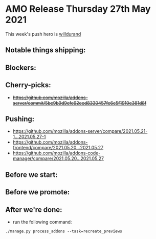 # AMO Release Thursday 27th May 2021

This week's push hero is [willdurand](https://github.com/willdurand)

## Notable things shipping:

## Blockers:

## Cherry-picks:
- ~~https://github.com/mozilla/addons-server/commit/5bc9b9d9cfe62eed8330457fc6c5f1910e381d8f~~

## Pushing:

- https://github.com/mozilla/addons-server/compare/2021.05.21-1...2021.05.27-1
- https://github.com/mozilla/addons-frontend/compare/2021.05.20...2021.05.27
- https://github.com/mozilla/addons-code-manager/compare/2021.05.20...2021.05.27

## Before we start:

## Before we promote:

## After we're done:

- run the following command:

```
./manage.py process_addons --task=recreate_previews
```
